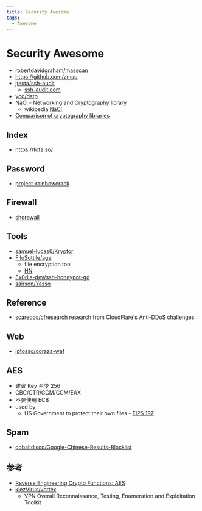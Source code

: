 ```yaml
---
title: Security Awesome
tags:
  - Awesome
---
```


# Security Awesome

- [robertdavidgraham/masscan](https://github.com/robertdavidgraham/masscan)
- https://github.com/zmap
- [jtesta/ssh-audit](https://github.com/jtesta/ssh-audit)
  - [ssh-audit.com](https://www.ssh-audit.com/)
- [ycd/dstp](https://github.com/ycd/dstp)
- [NaCl](https://nacl.cr.yp.to/) - Networking and Cryptography library
  - wikipedia [NaCl](<https://en.wikipedia.org/wiki/NaCl_(software)>)
- [Comparison of cryptography libraries](https://en.wikipedia.org/wiki/Comparison_of_cryptography_libraries)

## Index

- https://fofa.so/

## Password

- [project-rainbowcrack](http://project-rainbowcrack.com/)

## Firewall

- [shorewall](https://shorewall.org/)

## Tools

- [samuel-lucas6/Kryptor](https://github.com/samuel-lucas6/Kryptor)
- [FiloSottile/age](https://github.com/FiloSottile/age)
  - file encryption tool
  - [HN](https://news.ycombinator.com/item?id=28435613)
- [Ex0dIa-dev/ssh-honeypot-go](https://github.com/Ex0dIa-dev/ssh-honeypot-go)
- [sairson/Yasso](https://github.com/sairson/Yasso)

## Reference

- [scaredos/cfresearch](https://github.com/scaredos/cfresearch)
  research from CloudFlare's Anti-DDoS challenges.

## Web

- [jptosso/coraza-waf](https://github.com/jptosso/coraza-waf)

## AES

- 建议 Key 至少 256
- CBC/CTR/GCM/CCM/EAX
- 不要使用 ECB
- used by
  - US Government to protect their own files - [FIPS 197](http://csrc.nist.gov/publications/fips/fips197/fips-197.pdf)

## Spam

- [cobaltdisco/Google-Chinese-Results-Blocklist](https://github.com/cobaltdisco/Google-Chinese-Results-Blocklist)

## 参考

- [Reverse Engineering Crypto Functions: AES](https://www.goggleheadedhacker.com/blog/post/reversing-crypto-functions-aes)
- [klezVirus/vortex](https://github.com/klezVirus/vortex)
  - VPN Overall Reconnaissance, Testing, Enumeration and Exploitation Toolkit
